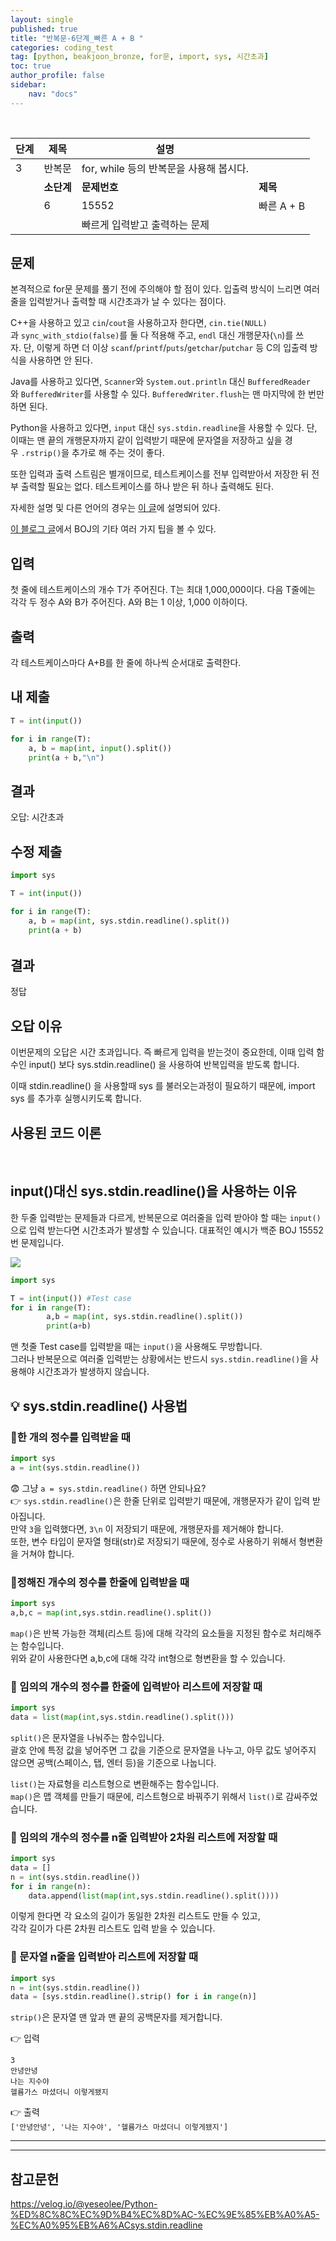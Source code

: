 ```yaml
---
layout: single
published: true
title: "반복문-6단계_빠른 A + B "
categories: coding_test
tag: [python, beakjoon_bronze, for문, import, sys, 시간초과]
toc: true
author_profile: false
sidebar:
    nav: "docs"
---
```


<br>

| 단계  | 제목      | 설명                          |          |
| --- | ------- | --------------------------- | -------- |
| 3   | 반복문     | for, while 등의 반복문을 사용해 봅시다. |          |
|     | **소단계** | **문제번호**                    | **제목**   |
|     | 6       | 15552                       | 빠른 A + B |
|     |         | 빠르게 입력받고 출력하는 문제            |          |

## 문제

본격적으로 for문 문제를 풀기 전에 주의해야 할 점이 있다. 입출력 방식이 느리면 여러 줄을 입력받거나 출력할 때 시간초과가 날 수 있다는 점이다.

C++을 사용하고 있고 `cin`/`cout`을 사용하고자 한다면, `cin.tie(NULL)`과 `sync_with_stdio(false)`를 둘 다 적용해 주고, `endl` 대신 개행문자(`\n`)를 쓰자. 단, 이렇게 하면 더 이상 `scanf`/`printf`/`puts`/`getchar`/`putchar` 등 C의 입출력 방식을 사용하면 안 된다.

Java를 사용하고 있다면, `Scanner`와 `System.out.println` 대신 `BufferedReader`와 `BufferedWriter`를 사용할 수 있다. `BufferedWriter.flush`는 맨 마지막에 한 번만 하면 된다.

Python을 사용하고 있다면, `input` 대신 `sys.stdin.readline`을 사용할 수 있다. 단, 이때는 맨 끝의 개행문자까지 같이 입력받기 때문에 문자열을 저장하고 싶을 경우 `.rstrip()`을 추가로 해 주는 것이 좋다.

또한 입력과 출력 스트림은 별개이므로, 테스트케이스를 전부 입력받아서 저장한 뒤 전부 출력할 필요는 없다. 테스트케이스를 하나 받은 뒤 하나 출력해도 된다.

자세한 설명 및 다른 언어의 경우는 [이 글](http://www.acmicpc.net/board/view/22716)에 설명되어 있다.

[이 블로그 글](http://www.acmicpc.net/blog/view/55)에서 BOJ의 기타 여러 가지 팁을 볼 수 있다.

## 입력

첫 줄에 테스트케이스의 개수 T가 주어진다. T는 최대 1,000,000이다. 다음 T줄에는 각각 두 정수 A와 B가 주어진다. A와 B는 1 이상, 1,000 이하이다.

## 출력

각 테스트케이스마다 A+B를 한 줄에 하나씩 순서대로 출력한다.

## 내 제출

```python
T = int(input())

for i in range(T):
    a, b = map(int, input().split())
    print(a + b,"\n")
```

## 결과

오답:  시간초과

## 수정 제출

```python
import sys

T = int(input())

for i in range(T):
    a, b = map(int, sys.stdin.readline().split())
    print(a + b)
```

###### 

## 결과

정답

## 오답 이유

이번문제의 오답은 시간 초과입니다. 즉 빠르게 입력을 받는것이 중요한데, 이때 입력 함수인 input() 보다 sys.stdin.readline() 을 사용하여 반복입력을 받도록 합니다.

이때 stdin.readline() 을 사용할때 sys 를 불러오는과정이 필요하기 때문에, import sys 를 추가후 실행시키도록 합니다.

### 

## 사용된 코드 이론

<br>

## input()대신 sys.stdin.readline()을 사용하는 이유

한 두줄 입력받는 문제들과 다르게, 반복문으로 여러줄을 입력 받아야 할 때는 `input()`으로 입력 받는다면 시간초과가 발생할 수 있습니다. 대표적인 예시가 백준 BOJ 15552번 문제입니다.

![](https://velog.velcdn.com/images%2Fyeseolee%2Fpost%2F8fb3302c-b3dd-451c-80c3-d84c60ae6e60%2FK-20210115-184755.png)

```python
import sys

T = int(input()) #Test case
for i in range(T):
        a,b = map(int, sys.stdin.readline().split())
        print(a+b)
```

맨 첫줄 Test case를 입력받을 때는 `input()`을 사용해도 무방합니다.  
그러나 반복문으로 여러줄 입력받는 상황에서는 반드시 `sys.stdin.readline()`을 사용해야 시간초과가 발생하지 않습니다.

## 💡 sys.stdin.readline() 사용법

### 📌한 개의 정수를 입력받을 때

```python
import sys
a = int(sys.stdin.readline())
```

😨 그냥 `a = sys.stdin.readline()` 하면 안되나요?  
👉 `sys.stdin.readline()`은 한줄 단위로 입력받기 때문에, 개행문자가 같이 입력 받아집니다.  
만약 `3`을 입력했다면, `3\n` 이 저장되기 때문에, 개행문자를 제거해야 합니다.  
또한, 변수 타입이 문자열 형태(str)로 저장되기 때문에, 정수로 사용하기 위해서 형변환을 거쳐야 합니다.

### 📌정해진 개수의 정수를 한줄에 입력받을 때

```python
import sys
a,b,c = map(int,sys.stdin.readline().split())
```

`map()`은 반복 가능한 객체(리스트 등)에 대해 각각의 요소들을 지정된 함수로 처리해주는 함수입니다.  
위와 같이 사용한다면 a,b,c에 대해 각각 int형으로 형변환을 할 수 있습니다.

### 📌 임의의 개수의 정수를 한줄에 입력받아 리스트에 저장할 때

```python
import sys
data = list(map(int,sys.stdin.readline().split()))
```

`split()`은 문자열을 나눠주는 함수입니다.  
괄호 안에 특정 값을 넣어주면 그 값을 기준으로 문자열을 나누고, 아무 값도 넣어주지 않으면 공백(스페이스, 탭, 엔터 등)을 기준으로 나눕니다.

`list()`는 자료형을 리스트형으로 변환해주는 함수입니다.  
`map()`은 맵 객체를 만들기 때문에, 리스트형으로 바꿔주기 위해서 `list()`로 감싸주었습니다.

### 📌 임의의 개수의 정수를 n줄 입력받아 2차원 리스트에 저장할 때

```python
import sys
data = []
n = int(sys.stdin.readline())
for i in range(n):
    data.append(list(map(int,sys.stdin.readline().split())))
```

이렇게 한다면 각 요소의 길이가 동일한 2차원 리스트도 만들 수 있고,  
각각 길이가 다른 2차원 리스트도 입력 받을 수 있습니다.

### 📌 문자열 n줄을 입력받아 리스트에 저장할 때

```python
import sys
n = int(sys.stdin.readline())
data = [sys.stdin.readline().strip() for i in range(n)]
```

`strip()`은 문자열 맨 앞과 맨 끝의 공백문자를 제거합니다.

👉 입력

```null
3
안녕안녕
나는 지수야
헬륨가스 마셨더니 이렇게됐지
```

👉 출력  
`['안녕안녕', '나는 지수야', '헬륨가스 마셨더니 이렇게됐지']`

---

---

## 참고문헌

https://velog.io/@yeseolee/Python-%ED%8C%8C%EC%9D%B4%EC%8D%AC-%EC%9E%85%EB%A0%A5-%EC%A0%95%EB%A6%ACsys.stdin.readline
